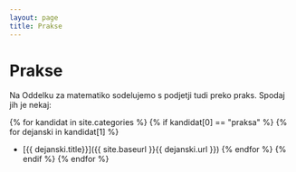 ```yaml
---
layout: page
title: Prakse
---
```


# Prakse

Na Oddelku za matematiko sodelujemo s podjetji tudi preko praks. Spodaj jih je nekaj:

{% for kandidat in site.categories %}
  {% if kandidat[0] == "praksa" %}
    {% for dejanski in kandidat[1] %}
- [{{ dejanski.title}}]({{ site.baseurl }}{{ dejanski.url }})
    {% endfor %}
  {% endif %}
{% endfor %}
